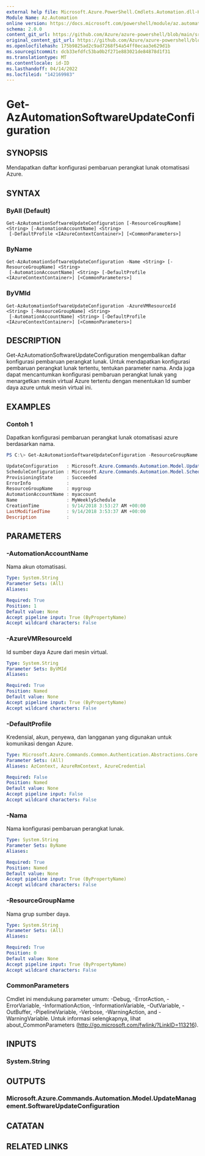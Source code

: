 ```yaml
---
external help file: Microsoft.Azure.PowerShell.Cmdlets.Automation.dll-Help.xml
Module Name: Az.Automation
online version: https://docs.microsoft.com/powershell/module/az.automation/get-azautomationsoftwareupdateconfiguration
schema: 2.0.0
content_git_url: https://github.com/Azure/azure-powershell/blob/main/src/Automation/Automation/help/Get-AzAutomationSoftwareUpdateConfiguration.md
original_content_git_url: https://github.com/Azure/azure-powershell/blob/main/src/Automation/Automation/help/Get-AzAutomationSoftwareUpdateConfiguration.md
ms.openlocfilehash: 175b9825ad2c9ad7268f54a54ff0ecaa3e629d1b
ms.sourcegitcommit: dcb33efdfc53ba0b2f271e883021de84878d1f31
ms.translationtype: MT
ms.contentlocale: id-ID
ms.lasthandoff: 04/14/2022
ms.locfileid: "142169983"
---
```

# Get-AzAutomationSoftwareUpdateConfiguration

## SYNOPSIS
Mendapatkan daftar konfigurasi pembaruan perangkat lunak otomatisasi Azure.

## SYNTAX

### ByAll (Default)
```
Get-AzAutomationSoftwareUpdateConfiguration [-ResourceGroupName] <String> [-AutomationAccountName] <String>
 [-DefaultProfile <IAzureContextContainer>] [<CommonParameters>]
```

### ByName
```
Get-AzAutomationSoftwareUpdateConfiguration -Name <String> [-ResourceGroupName] <String>
 [-AutomationAccountName] <String> [-DefaultProfile <IAzureContextContainer>] [<CommonParameters>]
```

### ByVMId
```
Get-AzAutomationSoftwareUpdateConfiguration -AzureVMResourceId <String> [-ResourceGroupName] <String>
 [-AutomationAccountName] <String> [-DefaultProfile <IAzureContextContainer>] [<CommonParameters>]
```

## DESCRIPTION
Get-AzAutomationSoftwareUpdateConfiguration mengembalikan daftar konfigurasi pembaruan perangkat lunak. Untuk mendapatkan konfigurasi pembaruan perangkat lunak tertentu, tentukan parameter nama. Anda juga dapat mencantumkan konfigurasi pembaruan perangkat lunak yang menargetkan mesin virtual Azure tertentu dengan menentukan Id sumber daya azure untuk mesin virtual ini.

## EXAMPLES

### Contoh 1
Dapatkan konfigurasi pembaruan perangkat lunak otomatisasi azure berdasarkan nama.

```powershell
PS C:\> Get-AzAutomationSoftwareUpdateConfiguration -ResourceGroupName "mygroup" -AutomationAccountName "myaccount" -Name "MyWeeklySchedule"

UpdateConfiguration   : Microsoft.Azure.Commands.Automation.Model.UpdateManagement.UpdateConfiguration
ScheduleConfiguration : Microsoft.Azure.Commands.Automation.Model.Schedule
ProvisioningState     : Succeeded
ErrorInfo             :
ResourceGroupName     : mygroup
AutomationAccountName : myaccount
Name                  : MyWeeklySchedule
CreationTime          : 9/14/2018 3:53:27 AM +00:00
LastModifiedTime      : 9/14/2018 3:53:37 AM +00:00
Description           :
```

## PARAMETERS

### -AutomationAccountName
Nama akun otomatisasi.

```yaml
Type: System.String
Parameter Sets: (All)
Aliases:

Required: True
Position: 1
Default value: None
Accept pipeline input: True (ByPropertyName)
Accept wildcard characters: False
```

### -AzureVMResourceId
Id sumber daya Azure dari mesin virtual.

```yaml
Type: System.String
Parameter Sets: ByVMId
Aliases:

Required: True
Position: Named
Default value: None
Accept pipeline input: True (ByPropertyName)
Accept wildcard characters: False
```

### -DefaultProfile
Kredensial, akun, penyewa, dan langganan yang digunakan untuk komunikasi dengan Azure.

```yaml
Type: Microsoft.Azure.Commands.Common.Authentication.Abstractions.Core.IAzureContextContainer
Parameter Sets: (All)
Aliases: AzContext, AzureRmContext, AzureCredential

Required: False
Position: Named
Default value: None
Accept pipeline input: False
Accept wildcard characters: False
```

### -Nama
Nama konfigurasi pembaruan perangkat lunak.

```yaml
Type: System.String
Parameter Sets: ByName
Aliases:

Required: True
Position: Named
Default value: None
Accept pipeline input: True (ByPropertyName)
Accept wildcard characters: False
```

### -ResourceGroupName
Nama grup sumber daya.

```yaml
Type: System.String
Parameter Sets: (All)
Aliases:

Required: True
Position: 0
Default value: None
Accept pipeline input: True (ByPropertyName)
Accept wildcard characters: False
```

### CommonParameters
Cmdlet ini mendukung parameter umum: -Debug, -ErrorAction, -ErrorVariable, -InformationAction, -InformationVariable, -OutVariable, -OutBuffer, -PipelineVariable, -Verbose, -WarningAction, and -WarningVariable. Untuk informasi selengkapnya, lihat about_CommonParameters (http://go.microsoft.com/fwlink/?LinkID=113216).

## INPUTS

### System.String

## OUTPUTS

### Microsoft.Azure.Commands.Automation.Model.UpdateManagement.SoftwareUpdateConfiguration

## CATATAN

## RELATED LINKS
